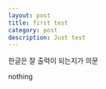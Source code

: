 ```yaml
---
layout: post
title: first test
category: post
description: Just test
---
```

한글은 잘 출력이 되는지가 의문

nothing

